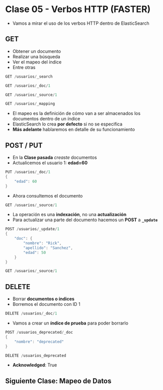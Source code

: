 # Clase 05 - Verbos HTTP (FASTER)
- Vamos a mirar el uso de los verbos HTTP dentro de ElasticSearch

## **GET**
- Obtener un documento
- Realizar una búsqueda 
- Ver el mapeo del índice
- Entre otras

```java
GET /usuarios/_search
```

```java
GET /usuarios/_doc/1
```

```java
GET /usuarios/_source/1
```

```java
GET /usuarios/_mapping
```

- El mapeo es la definición de cómo van a ser almacenados los documentos dentro de un índice
- ElasticSearch lo crea **por defecto** si no se especifica
- **Más adelante** hablaremos en detalle de su funcionamiento

## **POST / PUT**

- En la **Clase pasada** *creaste* documentos
- Actualicemos el usuario 1: **edad=60**

```java
PUT /usuarios/_doc/1
{
    "edad": 60
}
```

- Ahora consultemos el documento

```java
GET /usuarios/_source/1
```

- La operación es una **indexación**, no una **actualización**
- Para actualizar una parte del documento hacemos un **POST** a **`_update`**

```java
POST /usuarios/_update/1
{
	"doc": {
	    "nombre": "Rick",
	    "apellido": "Sanchez",
	    "edad": 50
	}
}
```

```java
GET /usuarios/_source/1
```

## **DELETE**
- Borrar **documentos o índices**
- Borremos el documento con ID 1

```java
DELETE /usuarios/_doc/1
```

- Vamos a crear un **índice de prueba** para poder borrarlo

```java
POST /usuarios_deprecated/_doc
{
	"nombre": "deprecated"
}
```

```java
DELETE /usuarios_deprecated
```
- **Acknowledged**: True


## Siguiente Clase: Mapeo de Datos
